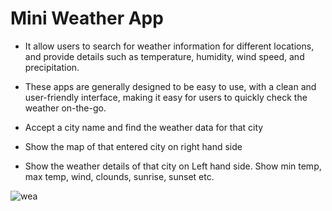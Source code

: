 
# Mini Weather App
- It allow users to search for weather information for different locations, and provide details such as temperature, humidity, wind speed, and precipitation.
- These apps are generally designed to be easy to use, with a clean and user-friendly interface, making it easy for users to quickly check the weather on-the-go.

- Accept a city name and find the weather data for that city

- Show the map of that entered city on right hand side

- Show the weather details of that city on Left hand side. Show min temp, max temp, wind, clounds, sunrise, sunset etc.


![wea](https://user-images.githubusercontent.com/103949784/214447729-42a5aa4f-9418-452b-ba23-167042a35ec5.PNG)

